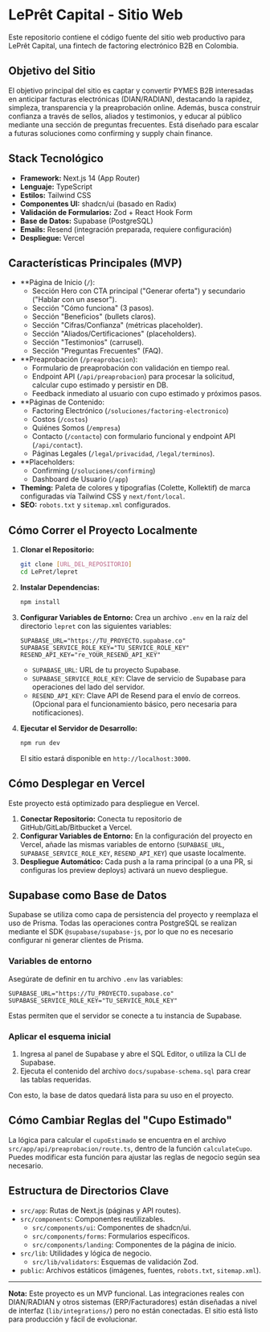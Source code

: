# LePrêt Capital - Sitio Web

Este repositorio contiene el código fuente del sitio web productivo para LePrêt Capital, una fintech de factoring electrónico B2B en Colombia.

## Objetivo del Sitio

El objetivo principal del sitio es captar y convertir PYMES B2B interesadas en anticipar facturas electrónicas (DIAN/RADIAN), destacando la rapidez, simpleza, transparencia y la preaprobación online. Además, busca construir confianza a través de sellos, aliados y testimonios, y educar al público mediante una sección de preguntas frecuentes. Está diseñado para escalar a futuras soluciones como confirming y supply chain finance.

## Stack Tecnológico

*   **Framework:** Next.js 14 (App Router)
*   **Lenguaje:** TypeScript
*   **Estilos:** Tailwind CSS
*   **Componentes UI:** shadcn/ui (basado en Radix)
*   **Validación de Formularios:** Zod + React Hook Form
*   **Base de Datos:** Supabase (PostgreSQL)
*   **Emails:** Resend (integración preparada, requiere configuración)
*   **Despliegue:** Vercel

## Características Principales (MVP)

*   **Página de Inicio (`/`):
    *   Sección Hero con CTA principal ("Generar oferta") y secundario ("Hablar con un asesor").
    *   Sección "Cómo funciona" (3 pasos).
    *   Sección "Beneficios" (bullets claros).
    *   Sección "Cifras/Confianza" (métricas placeholder).
    *   Sección "Aliados/Certificaciones" (placeholders).
    *   Sección "Testimonios" (carrusel).
    *   Sección "Preguntas Frecuentes" (FAQ).
*   **Preaprobación (`/preaprobacion`):
    *   Formulario de preaprobación con validación en tiempo real.
    *   Endpoint API (`/api/preaprobacion`) para procesar la solicitud, calcular cupo estimado y persistir en DB.
    *   Feedback inmediato al usuario con cupo estimado y próximos pasos.
*   **Páginas de Contenido:
    *   Factoring Electrónico (`/soluciones/factoring-electronico`)
    *   Costos (`/costos`)
    *   Quiénes Somos (`/empresa`)
    *   Contacto (`/contacto`) con formulario funcional y endpoint API (`/api/contact`).
    *   Páginas Legales (`/legal/privacidad`, `/legal/terminos`).
*   **Placeholders:
    *   Confirming (`/soluciones/confirming`)
    *   Dashboard de Usuario (`/app`)
*   **Theming:** Paleta de colores y tipografías (Colette, Kollektif) de marca configuradas vía Tailwind CSS y `next/font/local`.
*   **SEO:** `robots.txt` y `sitemap.xml` configurados.

## Cómo Correr el Proyecto Localmente

1.  **Clonar el Repositorio:**
    ```bash
    git clone [URL_DEL_REPOSITORIO]
    cd LePret/lepret
    ```
2.  **Instalar Dependencias:**
    ```bash
    npm install
    ```
3.  **Configurar Variables de Entorno:**
    Crea un archivo `.env` en la raíz del directorio `lepret` con las siguientes variables:
    ```
    SUPABASE_URL="https://TU_PROYECTO.supabase.co"
    SUPABASE_SERVICE_ROLE_KEY="TU_SERVICE_ROLE_KEY"
    RESEND_API_KEY="re_YOUR_RESEND_API_KEY"
    ```
    *   `SUPABASE_URL`: URL de tu proyecto Supabase.
    *   `SUPABASE_SERVICE_ROLE_KEY`: Clave de servicio de Supabase para operaciones del lado del servidor.
    *   `RESEND_API_KEY`: Clave API de Resend para el envío de correos. (Opcional para el funcionamiento básico, pero necesaria para notificaciones).

4.  **Ejecutar el Servidor de Desarrollo:**
    ```bash
    npm run dev
    ```
    El sitio estará disponible en `http://localhost:3000`.

## Cómo Desplegar en Vercel

Este proyecto está optimizado para despliegue en Vercel.

1.  **Conectar Repositorio:** Conecta tu repositorio de GitHub/GitLab/Bitbucket a Vercel.
2.  **Configurar Variables de Entorno:** En la configuración del proyecto en Vercel, añade las mismas variables de entorno (`SUPABASE_URL`, `SUPABASE_SERVICE_ROLE_KEY`, `RESEND_API_KEY`) que usaste localmente.
3.  **Despliegue Automático:** Cada push a la rama principal (o a una PR, si configuras los preview deploys) activará un nuevo despliegue.

## Supabase como Base de Datos

Supabase se utiliza como capa de persistencia del proyecto y reemplaza el uso de Prisma. Todas las operaciones contra PostgreSQL se realizan mediante el SDK `@supabase/supabase-js`, por lo que no es necesario configurar ni generar clientes de Prisma.

### Variables de entorno

Asegúrate de definir en tu archivo `.env` las variables:

```
SUPABASE_URL="https://TU_PROYECTO.supabase.co"
SUPABASE_SERVICE_ROLE_KEY="TU_SERVICE_ROLE_KEY"
```

Estas permiten que el servidor se conecte a tu instancia de Supabase.

### Aplicar el esquema inicial

1. Ingresa al panel de Supabase y abre el SQL Editor, o utiliza la CLI de Supabase.
2. Ejecuta el contenido del archivo `docs/supabase-schema.sql` para crear las tablas requeridas.

Con esto, la base de datos quedará lista para su uso en el proyecto.

## Cómo Cambiar Reglas del "Cupo Estimado"

La lógica para calcular el `cupoEstimado` se encuentra en el archivo `src/app/api/preaprobacion/route.ts`, dentro de la función `calculateCupo`. Puedes modificar esta función para ajustar las reglas de negocio según sea necesario.

## Estructura de Directorios Clave

*   `src/app`: Rutas de Next.js (páginas y API routes).
*   `src/components`: Componentes reutilizables.
    *   `src/components/ui`: Componentes de shadcn/ui.
    *   `src/components/forms`: Formularios específicos.
    *   `src/components/landing`: Componentes de la página de inicio.
*   `src/lib`: Utilidades y lógica de negocio.
    *   `src/lib/validators`: Esquemas de validación Zod.
*   `public`: Archivos estáticos (imágenes, fuentes, `robots.txt`, `sitemap.xml`).

---

**Nota:** Este proyecto es un MVP funcional. Las integraciones reales con DIAN/RADIAN y otros sistemas (ERP/Facturadores) están diseñadas a nivel de interfaz (`lib/integrations/`) pero no están conectadas. El sitio está listo para producción y fácil de evolucionar.